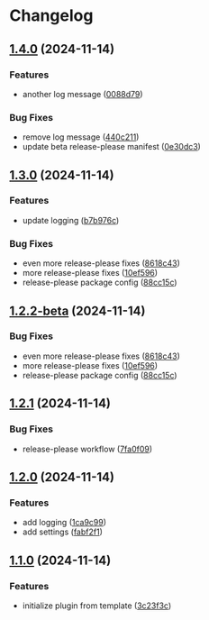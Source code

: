# Changelog

## [1.4.0](https://github.com/baodrate/obsidian-timestampy/compare/1.3.0...1.4.0) (2024-11-14)


### Features

* another log message ([0088d79](https://github.com/baodrate/obsidian-timestampy/commit/0088d794c2dbfd2fe713023f557fde877db497b6))


### Bug Fixes

* remove log message ([440c211](https://github.com/baodrate/obsidian-timestampy/commit/440c2117b2603fbf2580f2dafa7e4fad65a7a007))
* update beta release-please manifest ([0e30dc3](https://github.com/baodrate/obsidian-timestampy/commit/0e30dc3c86f861dbf22f6cf8704c8ba669ddf4e6))

## [1.3.0](https://github.com/baodrate/obsidian-timestampy/compare/1.2.1...1.3.0) (2024-11-14)


### Features

* update logging ([b7b976c](https://github.com/baodrate/obsidian-timestampy/commit/b7b976c680b52baa231cf9c67f21c3e5068b2635))


### Bug Fixes

* even more release-please fixes ([8618c43](https://github.com/baodrate/obsidian-timestampy/commit/8618c43432904bad025bdbf46a14b33bb4c1fc7b))
* more release-please fixes ([10ef596](https://github.com/baodrate/obsidian-timestampy/commit/10ef5963b983499ef9369d406cfe24c80cdbd796))
* release-please package config ([88cc15c](https://github.com/baodrate/obsidian-timestampy/commit/88cc15cab7aa103a38eda0007acfd18f6740a61f))

## [1.2.2-beta](https://github.com/baodrate/obsidian-timestampy/compare/1.2.1...1.2.2-beta) (2024-11-14)


### Bug Fixes

* even more release-please fixes ([8618c43](https://github.com/baodrate/obsidian-timestampy/commit/8618c43432904bad025bdbf46a14b33bb4c1fc7b))
* more release-please fixes ([10ef596](https://github.com/baodrate/obsidian-timestampy/commit/10ef5963b983499ef9369d406cfe24c80cdbd796))
* release-please package config ([88cc15c](https://github.com/baodrate/obsidian-timestampy/commit/88cc15cab7aa103a38eda0007acfd18f6740a61f))

## [1.2.1](https://github.com/baodrate/obsidian-timestampy/compare/1.2.0...1.2.1) (2024-11-14)


### Bug Fixes

* release-please workflow ([7fa0f09](https://github.com/baodrate/obsidian-timestampy/commit/7fa0f09ccf0bc565375f4b11036d4aed20c55ad2))

## [1.2.0](https://github.com/baodrate/obsidian-timestampy/compare/1.1.0...1.2.0) (2024-11-14)


### Features

* add logging ([1ca9c99](https://github.com/baodrate/obsidian-timestampy/commit/1ca9c999465a1adf95d4c5343fa85ccfd92536ef))
* add settings ([fabf2f1](https://github.com/baodrate/obsidian-timestampy/commit/fabf2f1adf4153326904de8f8ec26ea8bb2a3070))

## [1.1.0](https://github.com/baodrate/obsidian-timestampy/compare/v1.0.0...1.1.0) (2024-11-14)


### Features

* initialize plugin from template ([3c23f3c](https://github.com/baodrate/obsidian-timestampy/commit/3c23f3c92197a16856568f37864fbc7e634ef6e7))
